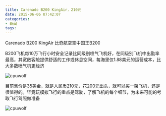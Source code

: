 ```yaml
---
title: Carenado B200 KingAir，210元
date: 2015-06-06 07:42:07
categories:
- 新闻
tags:
---
```


Carenado B200 KingAir 比奇航空空中国王B200

B200飞机每10万飞行小时安全记录比同级别喷气飞机好，在同级别飞机中出勤率最高，其宽敞客舱提供舒适的工作或休息空间，每海里仅1.88美元的运营成本，比大多数喷气机更经济

![cpuwolf](/images/data/attachment/201506/06/153856gm71md990ml0jwj9.jpg)

目前售价是35美金，就是人民币210元，花200元出头，就可以买一架飞机，还是很值得的。毕竟玩模拟飞行的重点是驾驶，了解飞机的每个细节，为未来可能的考取飞行驾照做准备

![cpuwolf](/images/data/attachment/201506/06/180458ncjizz5914iej5jp.jpg)

